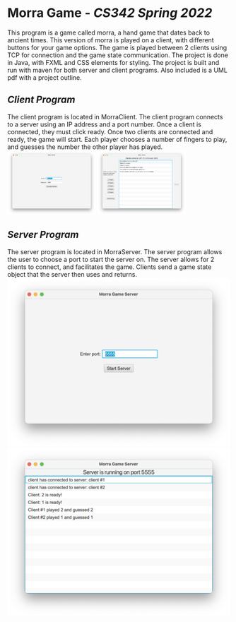 # Morra Game - _CS342 Spring 2022_

This program is a game called morra, a hand game that dates back to ancient 
times. This version of morra is played on a client, with different buttons for 
your game options. The game is played between 2 clients using TCP for connection
and the game state communication. The project is done in Java, with FXML and
CSS elements for styling. The project is built and run with maven for both server
and client programs. Also included is a UML pdf with a project outline.

## *Client Program*

The client program is located in MorraClient. The client program connects to a
server using an IP address and a port number. Once a client is connected, they
must click ready. Once two clients are connected and ready, the game will start.
Each player chooses a number of fingers to play, and guesses the number the other
player has played.
<img src="/ProjectImages/client1.png" alt="Client image 1" style="display: inline-block; margin: 0 auto; max-width: 200px">
<img src="/ProjectImages/client2.png" alt="Client image 2" style="display: inline-block; margin: 0 auto; max-width: 200px">

## *Server Program*

The server program is located in MorraServer. The server program allows the user
to choose a port to start the server on. The server allows for 2 clients to
connect, and facilitates the game. Clients send a game state object that the
server then uses and returns.
<img src="/ProjectImages/server1.png" alt="Alt text" title="Optional title">
<img src="/ProjectImages/server2.png" alt="Alt text" title="Optional title">
